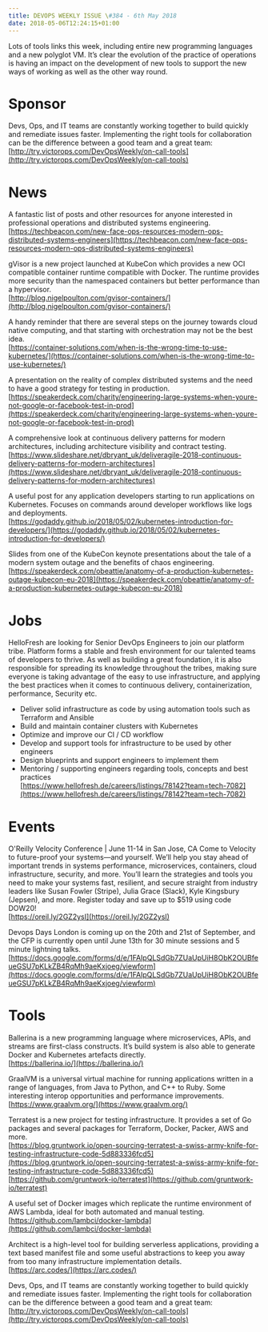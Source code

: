 ```yaml
---
title: DEVOPS WEEKLY ISSUE \#384 - 6th May 2018 
date: 2018-05-06T12:24:15+01:00
---
```


Lots of tools links this week, including entire new programming languages and a new polyglot VM. It’s clear the evolution of the practice of operations is having an impact on the development of new tools to support the new ways of working as well as the other way round.


Sponsor
======

Devs, Ops, and IT teams are constantly working together to build quickly and remediate issues faster. Implementing the right tools for collaboration can be the difference between a good team and a great team:
<br>[http://try.victorops.com/DevOpsWeekly/on-call-tools](http://try.victorops.com/DevOpsWeekly/on-call-tools)


News
====

A fantastic list of posts and other resources for anyone interested in professional operations and distributed systems engineering.
<br>[https://techbeacon.com/new-face-ops-resources-modern-ops-distributed-systems-engineers](https://techbeacon.com/new-face-ops-resources-modern-ops-distributed-systems-engineers)


gVisor is a new project launched at KubeCon which provides a new OCI compatible container runtime compatible with Docker. The runtime provides more security than the namespaced containers but better performance than a hypervisor.
<br>[http://blog.nigelpoulton.com/gvisor-containers/](http://blog.nigelpoulton.com/gvisor-containers/)


A handy reminder that there are several steps on the journey towards cloud native computing, and that starting with orchestration may not be the best idea.
<br>[https://container-solutions.com/when-is-the-wrong-time-to-use-kubernetes/](https://container-solutions.com/when-is-the-wrong-time-to-use-kubernetes/)


A presentation on the reality of complex distributed systems and the need to have a good strategy for testing in production.
<br>[https://speakerdeck.com/charity/engineering-large-systems-when-youre-not-google-or-facebook-test-in-prod](https://speakerdeck.com/charity/engineering-large-systems-when-youre-not-google-or-facebook-test-in-prod)


A comprehensive look at continuous delivery patterns for modern architectures, including architecture visibility and contract testing.
<br>[https://www.slideshare.net/dbryant_uk/deliveragile-2018-continuous-delivery-patterns-for-modern-architectures](https://www.slideshare.net/dbryant_uk/deliveragile-2018-continuous-delivery-patterns-for-modern-architectures)


A useful post for any application developers starting to run applications on Kubernetes. Focuses on commands around developer workflows like logs and deployments.
<br>[https://godaddy.github.io/2018/05/02/kubernetes-introduction-for-developers/](https://godaddy.github.io/2018/05/02/kubernetes-introduction-for-developers/)


Slides from one of the KubeCon keynote presentations about the tale of a modern system outage and the benefits of chaos engineering.
<br>[https://speakerdeck.com/obeattie/anatomy-of-a-production-kubernetes-outage-kubecon-eu-2018](https://speakerdeck.com/obeattie/anatomy-of-a-production-kubernetes-outage-kubecon-eu-2018)


Jobs
====

HelloFresh are looking for Senior DevOps Engineers to join our platform tribe. Platform forms a stable and fresh environment for our talented teams of developers to thrive. As well as building a great foundation, it is also responsible for spreading its knowledge throughout the tribes, making sure everyone is taking advantage of the easy to use infrastructure, and applying the best practices when it comes to continuous delivery, containerization, performance, Security etc.

* Deliver solid infrastructure as code by using automation tools such as Terraform and Ansible
* Build and maintain container clusters with Kubernetes
* Optimize and improve our CI / CD workflow
* Develop and support tools for infrastructure to be used by other engineers
* Design blueprints and support engineers to implement them
* Mentoring / supporting engineers regarding tools, concepts and best practices
<br>[https://www.hellofresh.de/careers/listings/78142?team=tech-7082](https://www.hellofresh.de/careers/listings/78142?team=tech-7082)


Events
======

O'Reilly Velocity Conference | June 11-14 in San Jose, CA
Come to Velocity to future-proof your systems—and yourself. We’ll help you stay ahead of important trends in systems performance, microservices, containers, cloud infrastructure, security, and more. You’ll learn the strategies and tools you need to make your systems fast, resilient, and secure straight from industry leaders like Susan Fowler (Stripe), Julia Grace (Slack), Kyle Kingsbury (Jepsen), and more. Register today and save up to $519 using code DOW20!
<br>[https://oreil.ly/2GZ2ysI](https://oreil.ly/2GZ2ysI)


Devops Days London is coming up on the 20th and 21st of September, and the CFP is currently open until June 13th for 30 minute sessions and 5 minute lightning talks.
<br>[https://docs.google.com/forms/d/e/1FAIpQLSdGb7ZUaUpUiH8ObK2OUBfeueGSU7pKLkZB4RqMh9aeKxjoeg/viewform](https://docs.google.com/forms/d/e/1FAIpQLSdGb7ZUaUpUiH8ObK2OUBfeueGSU7pKLkZB4RqMh9aeKxjoeg/viewform)


Tools
=====

Ballerina is a new programming language where microservices, APIs, and streams are first-class constructs. It’s build system is also able to generate Docker and Kubernetes artefacts directly.
<br>[https://ballerina.io/](https://ballerina.io/)


GraalVM is a universal virtual machine for running applications written in a range of languages, from Java to Python, and C++ to Ruby. Some interesting interop opportunities and performance improvements.
<br>[https://www.graalvm.org/](https://www.graalvm.org/)


Terratest is a new project for testing infrastructure. It provides a set of Go packages and several packages for Terraform, Docker, Packer, AWS and more.
<br>[https://blog.gruntwork.io/open-sourcing-terratest-a-swiss-army-knife-for-testing-infrastructure-code-5d883336fcd5](https://blog.gruntwork.io/open-sourcing-terratest-a-swiss-army-knife-for-testing-infrastructure-code-5d883336fcd5)
<br>[https://github.com/gruntwork-io/terratest](https://github.com/gruntwork-io/terratest)


A useful set of Docker images which replicate the runtime environment of AWS Lambda, ideal for both automated and manual testing.
<br>[https://github.com/lambci/docker-lambda](https://github.com/lambci/docker-lambda)


Architect is a high-level tool for building serverless applications, providing a text based manifest file and some useful abstractions to keep you away from too many infrastructure implementation details.
<br>[https://arc.codes/](https://arc.codes/)



Devs, Ops, and IT teams are constantly working together to build quickly and remediate issues faster. Implementing the right tools for collaboration can be the difference between a good team and a great team:
<br>[http://try.victorops.com/DevOpsWeekly/on-call-tools](http://try.victorops.com/DevOpsWeekly/on-call-tools)




